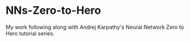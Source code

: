 # NNs-Zero-to-Hero
My work following along with Andrej Karpathy's Neural Network Zero to Hero tutorial series.
